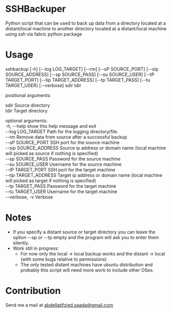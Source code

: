 # SSHBackuper
Python script that can be used to back up data from a directory located at a distant/local machine to another directory located at a distant/local machine using ssh via fabric python package

# Usage
sshbackup [-h] [--log LOG_TARGET] [--rm] [--sP SOURCE_PORT] [--sip SOURCE_ADDRESS] [--sp SOURCE_PASS] [--su SOURCE_USER] [--tP TARGET_PORT] [--tip TARGET_ADDRESS] [--tp TARGET_PASS] [--tu TARGET_USER] [--verbose] sdir tdir

positional arguments:  

  sdir                  Source directory  
  tdir                  Target directory  

optional arguments:  
  -h, --help            show this help message and exit  
  --log LOG_TARGET      Path for the logging directory/file.  
  --rm                  Remove data from source after a successful backup  
  --sP SOURCE_PORT      SSH port for the source machine  
  --sip SOURCE_ADDRESS  Source ip address or domain name (local machine will picked as source if nothing is specified)  
  --sp SOURCE_PASS      Password for the source machine  
  --su SOURCE_USER      Username for the source machine  
  --tP TARGET_PORT      SSH port for the target machine  
  --tip TARGET_ADDRESS  Target ip address or domain name (local machine will picked as target if nothing is specified)  
  --tp TARGET_PASS      Password for the target machine  
  --tu TARGET_USER      Username for the target machine  
  --verbose, -v         Verbose  
  
# Notes
* If you specify a distant source or target directory you can leave the option --sp or --tp empty and the program will ask you to enter them silently.
* Work still in progress: 
    * For now only the local -> local backup works and the distant -> local (with some bugs relative to permissions)
    * The only tested distant machines have ubuntu distribution and probably this script will need more work to include other OSes.

# Contribution
Send me a mail at abdellatifzied.saada@gmail.com
